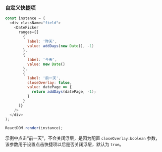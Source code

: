 ### 自定义快捷项

<!--start-code-->

```js
const instance = (
  <div className="field">
    <DatePicker
      ranges={[
        {
          label: '昨天',
          value: addDays(new Date(), -1)
        },
        {
          label: '今天',
          value: new Date()
        },
        {
          label: '前一天',
          closeOverlay: false,
          value: datePage => {
            return addDays(datePage, -1);
          }
        }
      ]}
    />
  </div>
);

ReactDOM.render(instance);
```

<!--end-code-->

示例中点击“前一天”，不会关闭浮层，是因为配置 `closeOverlay:boolean` 参数，该参数用于设置点击快捷项以后是否关闭浮层，默认为 `true`。
